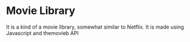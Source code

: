 # Movie Library
 It is a kind of a movie library, somewhat similar to Netflix. It is made using Javascript and themovieb API
